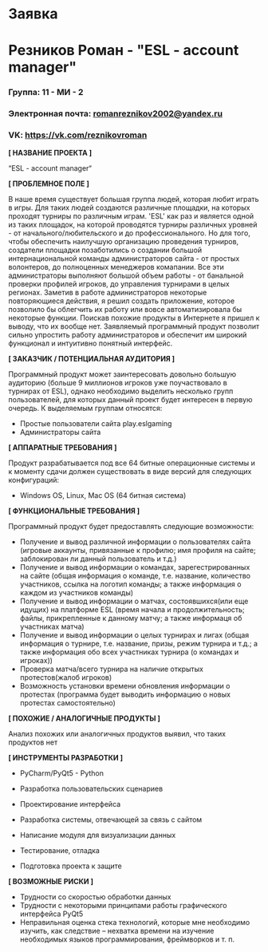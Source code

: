 # Заявка
# Резников Роман - "ESL - account manager"


### Группа: 11 - МИ - 2
### Электронная почта: romanreznikov2002@yandex.ru
### VK: https://vk.com/reznikovroman


**[ НАЗВАНИЕ ПРОЕКТА ]**  

“ESL - account manager“


**[ ПРОБЛЕМНОЕ ПОЛЕ ]**  

В наше время существует большая группа людей, которая любит играть в игры. Для таких людей создаются различные площадки, на которых проходят турниры по различным играм. 'ESL' как раз и является одной из таких площадок, на которой проводятся турниры различных уровней - от начального/любительского и до профессионального. Но для того, чтобы обеспечить наилучшую организацию проведения турниров, создатели площадки позаботились о создании большой интернациональной команды администраторов сайта - от простых волонтеров, до полноценных менеджеров комапании. 
Все эти администраторы выполняют большой объем работы - от банальной проверки профилей игроков, до управления турнирами в целых регионах. Заметив в работе администраторов некоторые повторяющиеся действия, я решил создать приложение, которое позволило бы облегчить их работу или вовсе автоматизировала бы некоторые функции. Поискав похожие продукты в Интернете я пришел к выводу, что их вообще нет.
Заявляемый программный продукт позволит сильно упростить работу администраторов и обеспечит им широкий функционал и интуитивно понятный интерфейс. 


**[ ЗАКАЗЧИК / ПОТЕНЦИАЛЬНАЯ АУДИТОРИЯ ]**  

Программный продукт может заинтересовать довольно большую аудиторию (больше 9 миллионов игроков уже поучаствовало в турнирах от ESL), однако необходимо выделить несколько групп пользователей, для которых данный проект будет интересен в первую очередь. К выделяемым группам относятся:

* Простые пользователи сайта play.eslgaming 
* Администраторы сайта


**[ АППАРАТНЫЕ ТРЕБОВАНИЯ ]** 

Продукт разрабатывается под все 64 битные операционные системы и к моменту сдачи должен существовать в виде версий для следующих конфигураций:

* Windows OS, Linux, Mac OS (64 битная система)


**[ ФУНКЦИОНАЛЬНЫЕ ТРЕБОВАНИЯ ]** 

Программный продукт будет предоставлять следующие возможности:
* Получение и вывод различной информации о пользователях сайта (игровые аккаунты, привязанные к профилю; имя профиля на сайте; заблокирован ли данный пользователь и т.д.)
* Получение и вывод информации о командах, зарегестрированных на сайте (общая информация о команде, т.е. название, количество участников, ссылка на логотип команды; а также информация о каждом из участников команды)
* Получение и вывод информации о матчах, состоявшихся(или еще идущих) на платформе ESL (время начала и продолжительность; файлы, прикрепленные к данному матчу; а также информаця об участниках матча)
* Получение и вывод информации о целых турнирах и лигах (общая информация о турнире, т.е. название, призы, режим турнира и т.д.; а также информация обо всех участниках турнира (о командах и игроках))
* Проверка матча/всего турнира на наличие открытых протестов(жалоб игроков)
* Возможность установки времени обновления информации о протестах (программа будет выводить информацию о новых протестах самостоятельно)


**[ ПОХОЖИЕ / АНАЛОГИЧНЫЕ ПРОДУКТЫ ]** 

Анализ похожих или аналогичных продуктов выявил, что таких продуктов нет


**[ ИНСТРУМЕНТЫ РАЗРАБОТКИ ]** 

*	PyCharm/PyQt5 - Python

*	Разработка пользовательских сценариев
*	Проектирование интерфейса
* Разработка системы, отвечающей за связь с сайтом
*	Написание модуля для визуализации данных
*	Тестирование, отладка
*	Подготовка проекта к защите


**[ ВОЗМОЖНЫЕ РИСКИ ]**  

*	Трудности со скоростью обработки данных
* Трудности с некоторыми принципами работы графического интерфейса PyQt5
*	Неправильная оценка стека технологий, которые мне необходимо изучить, как следствие – нехватка времени на изучение необходимых языков программирования, фреймворков и т. п.









